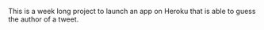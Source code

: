 This is a week long project to launch an app on Heroku that is able to guess the author of a tweet. 
